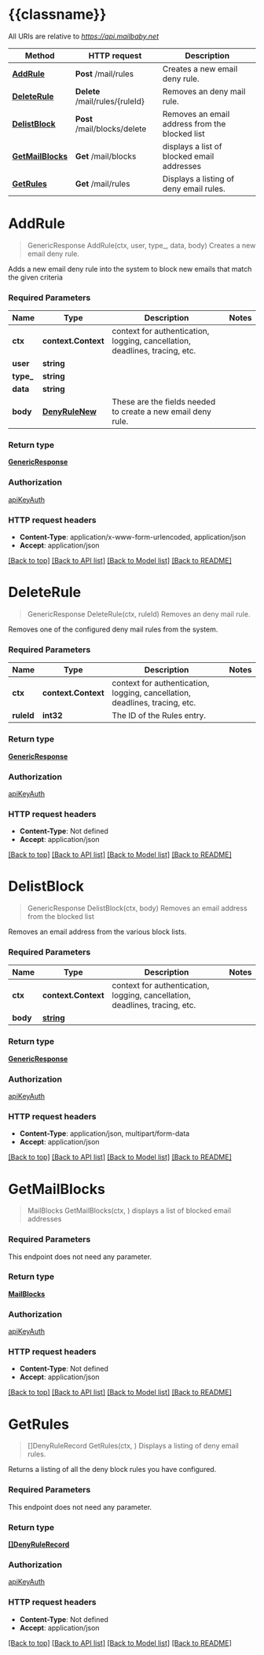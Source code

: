 # {{classname}}

All URIs are relative to *https://api.mailbaby.net*

Method | HTTP request | Description
------------- | ------------- | -------------
[**AddRule**](BlockingApi.md#AddRule) | **Post** /mail/rules | Creates a new email deny rule.
[**DeleteRule**](BlockingApi.md#DeleteRule) | **Delete** /mail/rules/{ruleId} | Removes an deny mail rule.
[**DelistBlock**](BlockingApi.md#DelistBlock) | **Post** /mail/blocks/delete | Removes an email address from the blocked list
[**GetMailBlocks**](BlockingApi.md#GetMailBlocks) | **Get** /mail/blocks | displays a list of blocked email addresses
[**GetRules**](BlockingApi.md#GetRules) | **Get** /mail/rules | Displays a listing of deny email rules.

# **AddRule**
> GenericResponse AddRule(ctx, user, type_, data, body)
Creates a new email deny rule.

Adds a new email deny rule into the system to block new emails that match the given criteria

### Required Parameters

Name | Type | Description  | Notes
------------- | ------------- | ------------- | -------------
 **ctx** | **context.Context** | context for authentication, logging, cancellation, deadlines, tracing, etc.
  **user** | **string**|  | 
  **type_** | **string**|  | 
  **data** | **string**|  | 
  **body** | [**DenyRuleNew**](DenyRuleNew.md)| These are the fields needed to create a new email deny rule. | 

### Return type

[**GenericResponse**](GenericResponse.md)

### Authorization

[apiKeyAuth](../README.md#apiKeyAuth)

### HTTP request headers

 - **Content-Type**: application/x-www-form-urlencoded, application/json
 - **Accept**: application/json

[[Back to top]](#) [[Back to API list]](../README.md#documentation-for-api-endpoints) [[Back to Model list]](../README.md#documentation-for-models) [[Back to README]](../README.md)

# **DeleteRule**
> GenericResponse DeleteRule(ctx, ruleId)
Removes an deny mail rule.

Removes one of the configured deny mail rules from the system.

### Required Parameters

Name | Type | Description  | Notes
------------- | ------------- | ------------- | -------------
 **ctx** | **context.Context** | context for authentication, logging, cancellation, deadlines, tracing, etc.
  **ruleId** | **int32**| The ID of the Rules entry. | 

### Return type

[**GenericResponse**](GenericResponse.md)

### Authorization

[apiKeyAuth](../README.md#apiKeyAuth)

### HTTP request headers

 - **Content-Type**: Not defined
 - **Accept**: application/json

[[Back to top]](#) [[Back to API list]](../README.md#documentation-for-api-endpoints) [[Back to Model list]](../README.md#documentation-for-models) [[Back to README]](../README.md)

# **DelistBlock**
> GenericResponse DelistBlock(ctx, body)
Removes an email address from the blocked list

Removes an email address from the various block lists. 

### Required Parameters

Name | Type | Description  | Notes
------------- | ------------- | ------------- | -------------
 **ctx** | **context.Context** | context for authentication, logging, cancellation, deadlines, tracing, etc.
  **body** | [**string**](string.md)|  | 

### Return type

[**GenericResponse**](GenericResponse.md)

### Authorization

[apiKeyAuth](../README.md#apiKeyAuth)

### HTTP request headers

 - **Content-Type**: application/json, multipart/form-data
 - **Accept**: application/json

[[Back to top]](#) [[Back to API list]](../README.md#documentation-for-api-endpoints) [[Back to Model list]](../README.md#documentation-for-models) [[Back to README]](../README.md)

# **GetMailBlocks**
> MailBlocks GetMailBlocks(ctx, )
displays a list of blocked email addresses

### Required Parameters
This endpoint does not need any parameter.

### Return type

[**MailBlocks**](MailBlocks.md)

### Authorization

[apiKeyAuth](../README.md#apiKeyAuth)

### HTTP request headers

 - **Content-Type**: Not defined
 - **Accept**: application/json

[[Back to top]](#) [[Back to API list]](../README.md#documentation-for-api-endpoints) [[Back to Model list]](../README.md#documentation-for-models) [[Back to README]](../README.md)

# **GetRules**
> []DenyRuleRecord GetRules(ctx, )
Displays a listing of deny email rules.

Returns a listing of all the deny block rules you have configured.

### Required Parameters
This endpoint does not need any parameter.

### Return type

[**[]DenyRuleRecord**](DenyRuleRecord.md)

### Authorization

[apiKeyAuth](../README.md#apiKeyAuth)

### HTTP request headers

 - **Content-Type**: Not defined
 - **Accept**: application/json

[[Back to top]](#) [[Back to API list]](../README.md#documentation-for-api-endpoints) [[Back to Model list]](../README.md#documentation-for-models) [[Back to README]](../README.md)

